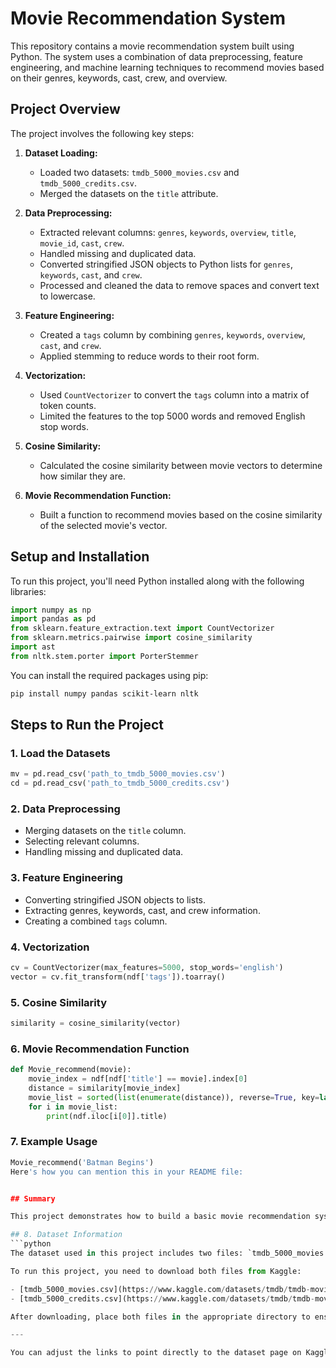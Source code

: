 # Movie Recommendation System


This repository contains a movie recommendation system built using Python. The system uses a combination of data preprocessing, feature engineering, and machine learning techniques to recommend movies based on their genres, keywords, cast, crew, and overview.

## Project Overview

The project involves the following key steps:

1. **Dataset Loading:**
   - Loaded two datasets: `tmdb_5000_movies.csv` and `tmdb_5000_credits.csv`.
   - Merged the datasets on the `title` attribute.

2. **Data Preprocessing:**
   - Extracted relevant columns: `genres`, `keywords`, `overview`, `title`, `movie_id`, `cast`, `crew`.
   - Handled missing and duplicated data.
   - Converted stringified JSON objects to Python lists for `genres`, `keywords`, `cast`, and `crew`.
   - Processed and cleaned the data to remove spaces and convert text to lowercase.

3. **Feature Engineering:**
   - Created a `tags` column by combining `genres`, `keywords`, `overview`, `cast`, and `crew`.
   - Applied stemming to reduce words to their root form.

4. **Vectorization:**
   - Used `CountVectorizer` to convert the `tags` column into a matrix of token counts.
   - Limited the features to the top 5000 words and removed English stop words.

5. **Cosine Similarity:**
   - Calculated the cosine similarity between movie vectors to determine how similar they are.

6. **Movie Recommendation Function:**
   - Built a function to recommend movies based on the cosine similarity of the selected movie's vector.

## Setup and Installation

To run this project, you'll need Python installed along with the following libraries:

```python
import numpy as np
import pandas as pd
from sklearn.feature_extraction.text import CountVectorizer
from sklearn.metrics.pairwise import cosine_similarity
import ast
from nltk.stem.porter import PorterStemmer
```

You can install the required packages using pip:

```bash
pip install numpy pandas scikit-learn nltk
```

## Steps to Run the Project

### 1. Load the Datasets
```python
mv = pd.read_csv('path_to_tmdb_5000_movies.csv')
cd = pd.read_csv('path_to_tmdb_5000_credits.csv')
```

### 2. Data Preprocessing
- Merging datasets on the `title` column.
- Selecting relevant columns.
- Handling missing and duplicated data.

### 3. Feature Engineering
- Converting stringified JSON objects to lists.
- Extracting genres, keywords, cast, and crew information.
- Creating a combined `tags` column.

### 4. Vectorization
```python
cv = CountVectorizer(max_features=5000, stop_words='english')
vector = cv.fit_transform(ndf['tags']).toarray()
```

### 5. Cosine Similarity
```python
similarity = cosine_similarity(vector)
```

### 6. Movie Recommendation Function
```python
def Movie_recommend(movie):
    movie_index = ndf[ndf['title'] == movie].index[0]
    distance = similarity[movie_index]
    movie_list = sorted(list(enumerate(distance)), reverse=True, key=lambda x: x[1])[1:11]
    for i in movie_list:
        print(ndf.iloc[i[0]].title)
```

### 7. Example Usage
```python
Movie_recommend('Batman Begins')
Here's how you can mention this in your README file:


## Summary

This project demonstrates how to build a basic movie recommendation system using text processing and machine learning techniques. The system can recommend movies similar to a given movie based on various features such as genres, keywords, cast, crew, and overview.

## 8. Dataset Information
```python
The dataset used in this project includes two files: `tmdb_5000_movies.csv` and `tmdb_5000_credits.csv`. Due to the size limitations on GitHub, the `tmdb_5000_credits.csv` file has not been uploaded. 

To run this project, you need to download both files from Kaggle:

- [tmdb_5000_movies.csv](https://www.kaggle.com/datasets/tmdb/tmdb-movie-metadata)
- [tmdb_5000_credits.csv](https://www.kaggle.com/datasets/tmdb/tmdb-movie-metadata)

After downloading, place both files in the appropriate directory to ensure the code functions correctly.

---

You can adjust the links to point directly to the dataset page on Kaggle if needed.
```
